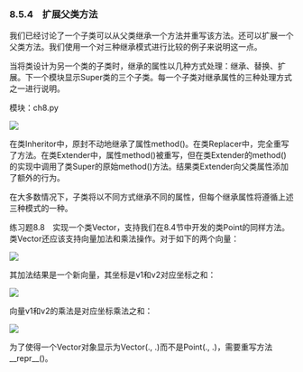    

### 8.5.4　扩展父类方法

我们已经讨论了一个子类可以从父类继承一个方法并重写该方法。还可以扩展一个父类方法。我们使用一个对三种继承模式进行比较的例子来说明这一点。

当将类设计为另一个类的子类时，继承的属性以几种方式处理：继承、替换、扩展。下一个模块显示Super类的三个子类。每一个子类对继承属性的三种处理方式之一进行说明。

模块：ch8.py

![](0-Assets/Epubook/程序员编程语言经典合集（计算机科学丛书5册套装），javapython编程语言含经典教材龙书《编译原理》%20(Bruce%20Eckel%20%20Alfred%20V.%20Aho%20%20Monica%20S.%20Lam%20etc.)%20(Z-Library)/images/image08923.jpeg)

在类Inheritor中，原封不动地继承了属性method()。在类Replacer中，完全重写了方法。在类Extender中，属性method()被重写，但在类Extender的method()的实现中调用了类Super的原始method()方法。结果类Extender向父类属性添加了额外的行为。

在大多数情况下，子类将以不同方式继承不同的属性，但每个继承属性将遵循上述三种模式的一种。

练习题8.8　实现一个类Vector，支持我们在8.4节中开发的类Point的同样方法。类Vector还应该支持向量加法和乘法操作。对于如下的两个向量：

![](0-Assets/Epubook/程序员编程语言经典合集（计算机科学丛书5册套装），javapython编程语言含经典教材龙书《编译原理》%20(Bruce%20Eckel%20%20Alfred%20V.%20Aho%20%20Monica%20S.%20Lam%20etc.)%20(Z-Library)/images/image08924.jpeg)

其加法结果是一个新向量，其坐标是v1和v2对应坐标之和：

![](0-Assets/Epubook/程序员编程语言经典合集（计算机科学丛书5册套装），javapython编程语言含经典教材龙书《编译原理》%20(Bruce%20Eckel%20%20Alfred%20V.%20Aho%20%20Monica%20S.%20Lam%20etc.)%20(Z-Library)/images/image08925.jpeg)

向量v1和v2的乘法是对应坐标乘法之和：

![](0-Assets/Epubook/程序员编程语言经典合集（计算机科学丛书5册套装），javapython编程语言含经典教材龙书《编译原理》%20(Bruce%20Eckel%20%20Alfred%20V.%20Aho%20%20Monica%20S.%20Lam%20etc.)%20(Z-Library)/images/image08926.jpeg)

为了使得一个Vector对象显示为Vector(., .)而不是Point(., .)，需要重写方法__repr__()。